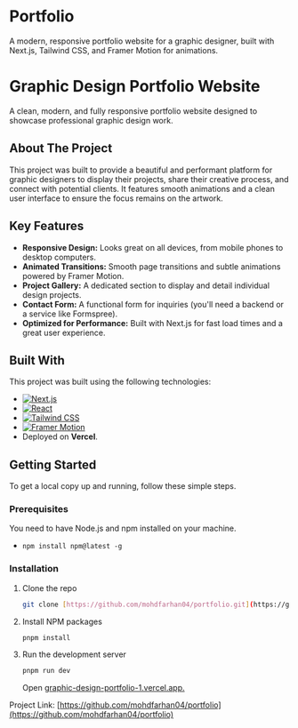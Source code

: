 # Portfolio
A modern, responsive portfolio website for a graphic designer, built with Next.js, Tailwind CSS, and Framer Motion for animations. 
# Graphic Design Portfolio Website

A clean, modern, and fully responsive portfolio website designed to showcase professional graphic design work.

## About The Project

This project was built to provide a beautiful and performant platform for graphic designers to display their projects, share their creative process, and connect with potential clients. It features smooth animations and a clean user interface to ensure the focus remains on the artwork.

## Key Features

* **Responsive Design:** Looks great on all devices, from mobile phones to desktop computers.
* **Animated Transitions:** Smooth page transitions and subtle animations powered by Framer Motion.
* **Project Gallery:** A dedicated section to display and detail individual design projects.
* **Contact Form:** A functional form for inquiries (you'll need a backend or a service like Formspree).
* **Optimized for Performance:** Built with Next.js for fast load times and a great user experience.

## Built With

This project was built using the following technologies:

* [![Next.js](https://img.shields.io/badge/Next.js-000000?style=for-the-badge&logo=next.js&logoColor=white)](https://nextjs.org/)
* [![React](https://img.shields.io/badge/React-20232A?style=for-the-badge&logo=react&logoColor=61DAFB)](https://reactjs.org/)
* [![Tailwind CSS](https://img.shields.io/badge/Tailwind_CSS-38B2AC?style=for-the-badge&logo=tailwind-css&logoColor=white)](https://tailwindcss.com/)
* [![Framer Motion](https://img.shields.io/badge/Framer_Motion-0055FF?style=for-the-badge&logo=framer&logoColor=white)](https://www.framer.com/motion/)
* Deployed on **Vercel**.

## Getting Started

To get a local copy up and running, follow these simple steps.

### Prerequisites

You need to have Node.js and npm installed on your machine.
* `npm install npm@latest -g`

### Installation

1.  Clone the repo
    ```sh
    git clone [https://github.com/mohdfarhan04/portfolio.git](https://github.com/mohdfarhan04/portfolio.git)
    ```
2.  Install NPM packages
    ```sh
    pnpm install
    ```
3.  Run the development server
    ```sh
    pnpm run dev
    ```
    Open [graphic-design-portfolio-1.vercel.app.](https://graphic-design-portfolio-1.vercel.app/)

Project Link: [https://github.com/mohdfarhan04/portfolio](https://github.com/mohdfarhan04/portfolio)
